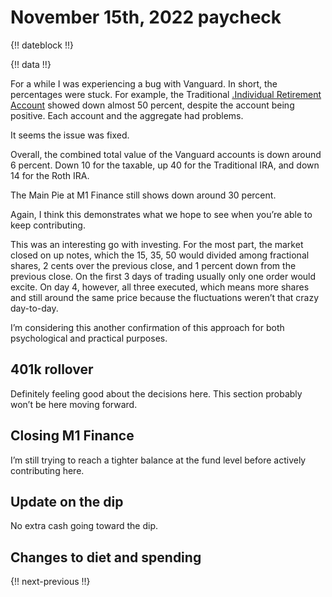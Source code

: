 # November 15th, 2022 paycheck

{!! dateblock !!}

{!! data !!}

For a while I was experiencing a bug with Vanguard. In short, the percentages were stuck. For example, the Traditional [.Individual Retirement Account](IRA) showed down almost 50 percent, despite the account being positive. Each account and the aggregate had problems.

It seems the issue was fixed.

Overall, the combined total value of the Vanguard accounts is down around 6 percent. Down 10 for the taxable, up 40 for the Traditional IRA, and down 14 for the Roth IRA.

The Main Pie at M1 Finance still shows down around 30 percent.

Again, I think this demonstrates what we hope to see when you’re able to keep contributing. 

This was an interesting go with investing. For the most part, the market closed on up notes, which the 15, 35, 50 would divided among fractional shares, 2 cents over the previous close, and 1 percent down from the previous close. On the first 3 days of trading usually only one order would excite. On day 4, however, all three executed, which means more shares and still around the same price because the fluctuations weren’t that crazy day-to-day.

I’m considering this another confirmation of this approach for both psychological and practical purposes.

## 401k rollover

Definitely feeling good about the decisions here. This section probably won’t be here moving forward.

## Closing M1 Finance

I’m still trying to reach a tighter balance at the fund level before actively contributing here.

## Update on the dip

 No extra cash going toward the dip.

## Changes to diet and spending

{!! next-previous !!}
